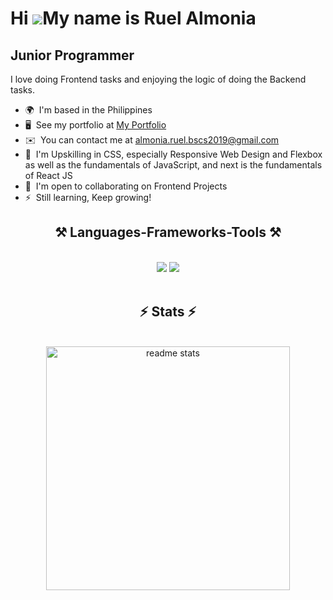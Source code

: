 Hi ![](https://user-images.githubusercontent.com/18350557/176309783-0785949b-9127-417c-8b55-ab5a4333674e.gif)My name is Ruel Almonia
====================================================================================================================================

Junior Programmer
-----------------

I love doing Frontend tasks and enjoying the logic of doing the Backend tasks.

*   🌍  I'm based in the Philippines
*   🖥️  See my portfolio at [My Portfolio](http://ruelalmonia.netlify.app/)
*   ✉️  You can contact me at [almonia.ruel.bscs2019@gmail.com](mailto:almonia.ruel.bscs2019@gmail.com)
*   🧠  I'm Upskilling in CSS, especially Responsive Web Design and Flexbox as well as the fundamentals of JavaScript, and next is the fundamentals of React JS
*   🤝  I'm open to collaborating on Frontend Projects
*   ⚡  Still learning, Keep growing!
<h2 align="center">⚒️ Languages-Frameworks-Tools ⚒️</h2>
<br/>
<div align="center">
    <img src="https://skillicons.dev/icons?i=react,bootstrap,html,css,vscode,github,figma,tailwind,git,laravel" />
    <img src="https://skillicons.dev/icons?i=nodejs,javascript,mysql" /><br>
</div>
<br>
<h2 align="center">⚡ Stats ⚡</h2>
<br>
<div align=center>
<!--   <img width=390 src="https://github-readme-streak-stats.vercel.app/?user=Stainzxc&count_public=true&theme=react&border_radius=10" alt="streak stats"/> -->
  <img width=390 src="https://github-readme-stats.vercel.app/api?username=Stainzxc&count_public=true&show_icons=true&theme=react&rank_icon=github&border_radius=10" alt="readme stats" />
  <br/>
<!--   <img width=325 align="center" src="https://github-readme-stats.vercel.app/api/top-langs/?username=Stainzxc&hide=HTML&langs_count=8&layout=compact&theme=react&border_radius=10&size_weight=0.5&count_weight=0.5&exclude_repo=github-readme-stats" alt="top langs" /> -->
</div>
